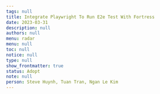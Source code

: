 ```yaml
---
tags: null
title: Integrate Playwright To Run E2e Test With Fortress
date: 2023-03-31
description: null
authors: null
menu: radar
menu: null
toc: null
notice: null
type: null
show_frontmatter: true
status: Adopt
note: null
person: Steve Huynh, Tuan Tran, Ngan Le Kim
---
```


